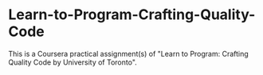 # Learn-to-Program-Crafting-Quality-Code

This is a Coursera practical assignment(s) of "Learn to Program: Crafting Quality Code by University of Toronto".
